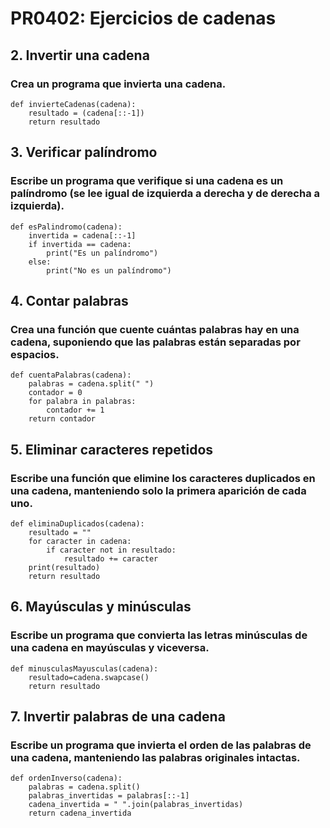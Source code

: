 # PR0402: Ejercicios de cadenas
## 2. Invertir una cadena
### Crea un programa que invierta una cadena.
```
def invierteCadenas(cadena):
    resultado = (cadena[::-1])
    return resultado
```
## 3. Verificar palíndromo
### Escribe un programa que verifique si una cadena es un palíndromo (se lee igual de izquierda a derecha y de derecha a izquierda).
```
def esPalindromo(cadena):
    invertida = cadena[::-1]
    if invertida == cadena:
        print("Es un palíndromo")
    else:
        print("No es un palíndromo")
```
## 4. Contar palabras
### Crea una función que cuente cuántas palabras hay en una cadena, suponiendo que las palabras están separadas por espacios.
```
def cuentaPalabras(cadena):
    palabras = cadena.split(" ")
    contador = 0
    for palabra in palabras:
        contador += 1
    return contador
```
## 5. Eliminar caracteres repetidos
### Escribe una función que elimine los caracteres duplicados en una cadena, manteniendo solo la primera aparición de cada uno.
```
def eliminaDuplicados(cadena):
    resultado = ""
    for caracter in cadena:
        if caracter not in resultado:
            resultado += caracter
    print(resultado)
    return resultado
```
## 6. Mayúsculas y minúsculas
### Escribe un programa que convierta las letras minúsculas de una cadena en mayúsculas y viceversa.
```
def minusculasMayusculas(cadena):
    resultado=cadena.swapcase()
    return resultado
```
## 7. Invertir palabras de una cadena
### Escribe un programa que invierta el orden de las palabras de una cadena, manteniendo las palabras originales intactas.
```
def ordenInverso(cadena):
    palabras = cadena.split()
    palabras_invertidas = palabras[::-1] 
    cadena_invertida = " ".join(palabras_invertidas)
    return cadena_invertida
```